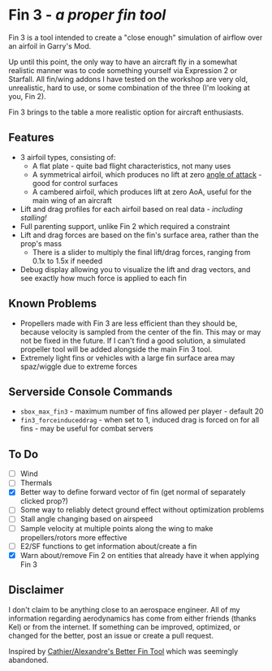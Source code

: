 # Fin 3 - *a proper fin tool*

Fin 3 is a tool intended to create a "close enough" simulation of airflow over an airfoil in Garry's Mod.

Up until this point, the only way to have an aircraft fly in a somewhat realistic manner was to code something yourself via Expression 2 or Starfall. All fin/wing addons I have tested on the workshop are very old, unrealistic, hard to use, or some combination of the three (I'm looking at you, Fin 2).

Fin 3 brings to the table a more realistic option for aircraft enthusiasts.

## Features
- 3 airfoil types, consisting of:
    - A flat plate - quite bad flight characteristics, not many uses
    - A symmetrical airfoil, which produces no lift at zero [angle of attack](https://en.wikipedia.org/wiki/Angle_of_attack) - good for control surfaces
    - A cambered airfoil, which produces lift at zero AoA, useful for the main wing of an aircraft
- Lift and drag profiles for each airfoil based on real data - *including stalling!*
- Full parenting support, unlike Fin 2 which required a constraint
- Lift and drag forces are based on the fin's surface area, rather than the prop's mass
    - There is a slider to multiply the final lift/drag forces, ranging from 0.1x to 1.5x if needed
- Debug display allowing you to visualize the lift and drag vectors, and see exactly how much force is applied to each fin

## Known Problems
- Propellers made with Fin 3 are less efficient than they should be, because velocity is sampled from the center of the fin. This may or may not be fixed in the future. If I can't find a good solution, a simulated propeller tool will be added alongside the main Fin 3 tool.
- Extremely light fins or vehicles with a large fin surface area may spaz/wiggle due to extreme forces

## Serverside Console Commands
- `sbox_max_fin3` - maximum number of fins allowed per player - default 20
- `fin3_forceinduceddrag` - when set to 1, induced drag is forced on for all fins - may be useful for combat servers

## To Do
- [ ] Wind
- [ ] Thermals
- [x] Better way to define forward vector of fin (get normal of separately clicked prop?)
- [ ] Some way to reliably detect ground effect without optimization problems
- [ ] Stall angle changing based on airspeed
- [ ] Sample velocity at multiple points along the wing to make propellers/rotors more effective
- [ ] E2/SF functions to get information about/create a fin
- [X] Warn about/remove Fin 2 on entities that already have it when applying Fin 3

## Disclaimer
I don't claim to be anything close to an aerospace engineer. All of my information regarding aerodynamics has come from either friends (thanks Kel) or from the internet. If something can be improved, optimized, or changed for the better, post an issue or create a pull request.

Inspired by [Cathier/Alexandre's Better Fin Tool](https://github.com/Cathier/better-fin-tool/tree/master) which was seemingly abandoned.
